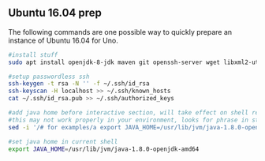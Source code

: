 Ubuntu 16.04 prep
-----------------

The following commands are one possible way to quickly prepare an instance of
Ubuntu 16.04 for Uno.

```bash
#install stuff
sudo apt install openjdk-8-jdk maven git openssh-server wget libxml2-utils

#setup passwordless ssh
ssh-keygen -t rsa -N '' -f ~/.ssh/id_rsa
ssh-keyscan -H localhost >> ~/.ssh/known_hosts
cat ~/.ssh/id_rsa.pub >> ~/.ssh/authorized_keys

#add java home before interactive section, will take effect on shell restart
#this may not work properly in your environment, looks for phrase in stock ubuntu .bashrc
sed -i '/# for examples/a export JAVA_HOME=/usr/lib/jvm/java-1.8.0-openjdk-amd64' ~/.bashrc

#set java home in current shell
export JAVA_HOME=/usr/lib/jvm/java-1.8.0-openjdk-amd64
```
